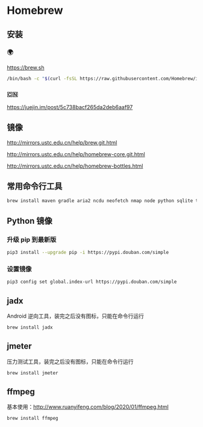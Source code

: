 # Homebrew

## 安装

### 🌍

https://brew.sh

```bash
/bin/bash -c "$(curl -fsSL https://raw.githubusercontent.com/Homebrew/install/master/install.sh)"
```

### 🇨🇳

https://juejin.im/post/5c738bacf265da2deb6aaf97

## 镜像

http://mirrors.ustc.edu.cn/help/brew.git.html

http://mirrors.ustc.edu.cn/help/homebrew-core.git.html

http://mirrors.ustc.edu.cn/help/homebrew-bottles.html

## 常用命令行工具

```bash
brew install maven gradle aria2 ncdu neofetch nmap node python sqlite tcpdump telnet tree wget watch
```

## Python 镜像

### 升级 pip 到最新版

```bash
pip3 install --upgrade pip -i https://pypi.douban.com/simple
```

### 设置镜像

```bash
pip3 config set global.index-url https://pypi.douban.com/simple
```

## jadx

Android 逆向工具，装完之后没有图标，只能在命令行运行

```bash
brew install jadx
```

## jmeter

压力测试工具，装完之后没有图标，只能在命令行运行

```bash
brew install jmeter
```

## ffmpeg

基本使用：http://www.ruanyifeng.com/blog/2020/01/ffmpeg.html

```bash
brew install ffmpeg
```
